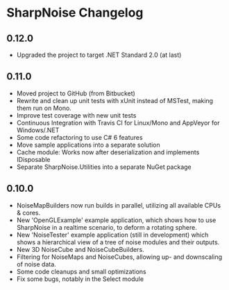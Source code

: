 # SharpNoise Changelog

## 0.12.0

- Upgraded the project to target .NET Standard 2.0 (at last)

## 0.11.0

- Moved project to GitHub (from Bitbucket)
- Rewrite and clean up unit tests with xUnit instead of MSTest, making them run on Mono.
- Improve test coverage with new unit tests
- Continuous Integration with Travis CI for Linux/Mono and AppVeyor for Windows/.NET
- Some code refactoring to use C# 6 features
- Move sample applications into a separate solution
- Cache module: Works now after deserialization and implements IDisposable
- Separate SharpNoise.Utilities into a separate NuGet package

## 0.10.0

- NoiseMapBuilders now run builds in parallel, utilizing all available CPUs & cores. 
- New 'OpenGLExample' example application, which shows how to use SharpNoise in a realtime scenario, to deform a rotating sphere. 
- New 'NoiseTester' example application (still in development) which shows a hierarchical view of a tree of noise modules and their outputs. 
- New 3D NoiseCube and NoiseCubeBuilders. 
- Filtering for NoiseMaps and NoiseCubes, allowing up- and downscaling of noise data. 
- Some code cleanups and small optimizations 
- Fix some bugs, notably in the Select module
